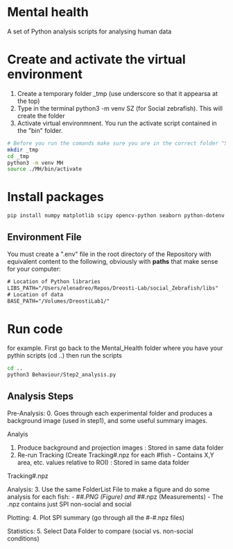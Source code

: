 # Mental health
A set of Python analysis scripts for analysing human data

# Create and activate the virtual environment
1. Create a temporary folder _tmp (use underscore so that it appearsa at the top)
2. Type in the terminal python3 -m venv SZ (for Social zebrafish). This will create the folder
3. Activate virtual environmnent. You run the activate script contained in the "bin" folder.

```bash
# Before you run the comands make sure you are in the correct folder "Social_zebrafish" repository
mkdir _tmp
cd _tmp
python3 -m venv MH
source ./MH/bin/activate
```

# Install packages

```bash
pip install numpy matplotlib scipy opencv-python seaborn python-dotenv

```
## Environment File
You must create a ".env" file in the root directory of the Repository with equivalent content to the following, obviously with **paths** that make sense for your computer:
```txt
# Location of Python libraries
LIBS_PATH="/Users/elenadreo/Repos/Dreosti-Lab/social_Zebrafish/libs"
# Location of data
BASE_PATH="/Volumes/DreostiLab1/"
```

# Run code
for example. First go back to the Mental_Health folder where you have your pythin scripts (cd ..) then run the scripts

```bash
cd ..
python3 Behaviour/Step2_analysis.py
```

## Analysis Steps
Pre-Analysis:
0. Goes through each experimental folder and produces a background image (used in step1), and some useful summary images. 

Analyis
1. Produce background and projection images : Stored in same data folder
2. Re-run Tracking (Create Tracking#.npz for each #fish - Contains X,Y area, etc. values relative to ROI) : Stored in same data folder

Tracking#.npz

Analysis:
3. Use the same FolderList File to make a figure and do some analysis for each fish:
	- #_#.PNG (Figure) and #_#.npz (Measurements) - The .npz contains just SPI non-social and social

Plotting:
4. Plot SPI summary (go through all the #-#.npz files)

Statistics:
5. Select Data Folder to compare (social vs. non-social conditions)

